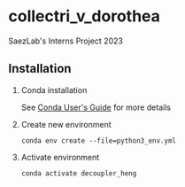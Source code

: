 # collectri_v_dorothea
SaezLab's Interns Project 2023



## Installation
1. Conda installation

    See [Conda User's Guide](https://conda.io/docs/user-guide/install/) for more details

2. Create new environment

    ```conda env create --file=python3_env.yml```

3. Activate environment

    ```conda activate decoupler_heng```
